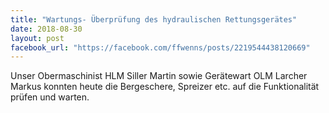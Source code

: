 ```yaml
---
title: "Wartungs- Überprüfung des hydraulischen Rettungsgerätes"
date: 2018-08-30
layout: post
facebook_url: "https://facebook.com/ffwenns/posts/2219544438120669"
---
```


Unser Obermaschinist HLM Siller Martin sowie Gerätewart OLM Larcher Markus konnten heute die Bergeschere, Spreizer etc. auf die Funktionalität prüfen und warten.